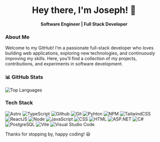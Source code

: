 <h1 align="center">Hey there, I'm Joseph! 👋</h1> <p align="center"> <b>Software Engineer | Full Stack Developer</b> </p>

### About Me
Welcome to my GitHub! I'm a passionate full-stack developer who loves building web applications, exploring new technologies, and continuously improving my skills. Here, you'll find a collection of my projects, contributions, and experiments in software development.

### 📊 GitHub Stats

![Top Languages](https://github-readme-stats.vercel.app/api/top-langs/?username=JosephHerreraDev&layout=compact&theme=dark)

### Tech Stack
![Astro](https://img.shields.io/badge/Astro-%23FE5D00?style=for-the-badge&logo=astro&logoColor=white)
![TypeScript](https://img.shields.io/badge/TypeScript-%233178C6?style=for-the-badge&logo=typescript&logoColor=white)
![Github](https://img.shields.io/badge/Github-%23181717?style=for-the-badge&logo=github&logoColor=white)
![Git](https://img.shields.io/badge/Git-%23F05032?style=for-the-badge&logo=git&logoColor=white)
![Pyhton](https://img.shields.io/badge/Python-%233776AB?style=for-the-badge&logo=python&logoColor=white)
![NPM](https://img.shields.io/badge/NPM-%23CB3837?style=for-the-badge&logo=npm&logoColor=white)
![TailwindCSS](https://img.shields.io/badge/tailwindcss-%2338B2AC.svg?style=for-the-badge&logo=tailwind-css&logoColor=white)
![ReactJS](https://img.shields.io/badge/ReactJS-%2361DAFB?style=for-the-badge&logo=react&logoColor=%2361DAFB&labelColor=black)
![Node](https://img.shields.io/badge/Node.js-%235FA04E?style=for-the-badge&logo=node.js&logoColor=white)
![JavaScript](https://img.shields.io/badge/javascript-%23323330.svg?style=for-the-badge&logo=javascript&logoColor=%23F7DF1E)
![CSS](https://img.shields.io/badge/CSS-%231572B6?style=for-the-badge&logo=css3&logoColor=white)
![HTML](https://img.shields.io/badge/HTML-%23E34F26?style=for-the-badge&logo=html5&logoColor=white)
![ASP.NET](https://img.shields.io/badge/ASP.NET-%23512BD4?style=for-the-badge&logo=dotnet&logoColor=white)
![C#](https://img.shields.io/badge/C%23-%23239120?style=for-the-badge&logo=c-sharp&logoColor=white)
![PostgreSQL](https://img.shields.io/badge/PostgreSQL-%23336791?style=for-the-badge&logo=postgresql&logoColor=white)
![Vite](https://img.shields.io/badge/Vite-%23646CFF?style=for-the-badge&logo=vite&logoColor=white)
![Visual Studio Code](https://img.shields.io/badge/Visual%20Studio%20Code-0078d7.svg?style=for-the-badge&logo=visual-studio-code&logoColor=white)

Thanks for stopping by, happy coding! 😃
